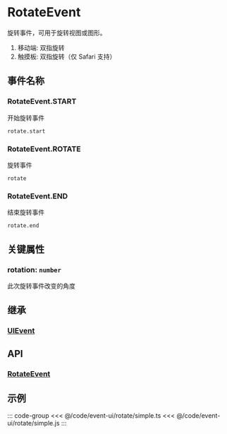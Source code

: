 # RotateEvent

旋转事件，可用于旋转视图或图形。

1. 移动端: 双指旋转
2. 触摸板: 双指旋转（仅 Safari 支持）

## 事件名称

### RotateEvent.START

开始旋转事件

`rotate.start`

### RotateEvent.ROTATE

旋转事件

`rotate`

### RotateEvent.END

结束旋转事件

`rotate.end`

## 关键属性

### rotation: `number`

此次旋转事件改变的角度

## 继承

### [UIEvent](./UIEvent.md)

## API

### [RotateEvent](/api/classes/RotateEvent.md)

## 示例

::: code-group
<<< @/code/event-ui/rotate/simple.ts
<<< @/code/event-ui/rotate/simple.js
:::
